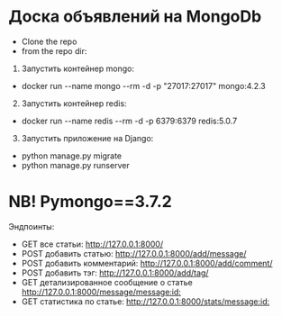 # Доска объявлений на MongoDb

* Clone the repo
* from the repo dir:
1. Запустить контейнер mongo:
* docker run --name mongo --rm -d -p "27017:27017" mongo:4.2.3
2. Запустить контейнер redis:
* docker run --name redis --rm -d -p 6379:6379 redis:5.0.7 
3. Запустить приложение на Django:
* python manage.py migrate
* python manage.py runserver 

# NB! Pymongo==3.7.2

Эндпоинты:
* GET все статьи: http://127.0.0.1:8000/
* POST добавить статью: http://127.0.0.1:8000/add/message/
* POST добавить комментарий: http://127.0.0.1:8000/add/comment/
* POST добавить тэг: http://127.0.0.1:8000/add/tag/
* GET детализированное сообщение о статье http://127.0.0.1:8000/message/<message:id:>
* GET статистика по статье: http://127.0.0.1:8000/stats/<message:id:>
